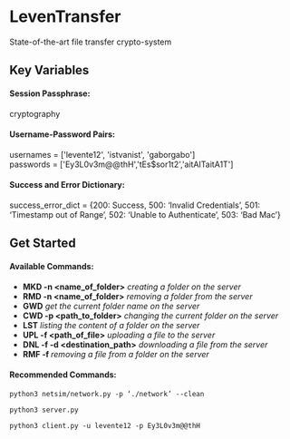 # LevenTransfer
State-of-the-art file transfer crypto-system

## Key Variables

#### Session Passphrase:  
cryptography

#### Username-Password Pairs:
usernames = ['levente12', 'istvanist', 'gaborgabo']  
passwords = ['Ey3L0v3m@@thH','tEs$sor1t2','aitAITaitA1T']

#### Success and Error Dictionary:
success_error_dict = {200: Success, 500: ‘Invalid Credentials’, 501: ‘Timestamp out of Range’, 502: ‘Unable to Authenticate’, 503: ‘Bad Mac’}

## Get Started 
#### Available Commands:  
* **MKD -n <name_of_folder>**  *creating a folder on the server*  
* **RMD -n <name_of_folder>**  *removing a folder from the server* 
* **GWD**  *get the current folder name on the server*  
* **CWD -p <path_to_folder>**  *changing the current folder on the server*  
* **LST**  *listing the content of a folder on the server*  
* **UPL -f <path_of_file>**  *uploading a file to the server*  
* **DNL -f <filename> -d <destination_path>**  *downloading a file from the server*  
* **RMF -f <filename>**  *removing a file from a folder on the server*

#### Recommended Commands:  
```shell
python3 netsim/network.py -p ‘./network’ --clean
```
```shell
python3 server.py
```
```shell
python3 client.py -u levente12 -p Ey3L0v3m@@thH
```
